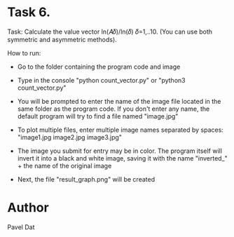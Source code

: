 # Task 6.
Task: Calculate the value vector ln(𝐴𝛿)/ln(𝛿) 𝛿=1,..10. (You can use both symmetric and asymmetric methods).

How to run:
* Go to the folder containing the program code and image

* Type in the console "python count_vector.py" or "python3 count_vector.py"

* You will be prompted to enter the name of the image file located in the same folder as the program code. If you don't enter any name, the default program will try to find a file named "image.jpg"

* To plot multiple files, enter multiple image names separated by spaces: "image1.jpg image2.jpg image3.jpg"

* The image you submit for entry may be in color. The program itself will invert it into a black and white image, saving it with the name "inverted_" + the name of the original image

* Next, the file "result_graph.png" will be created

# Author
Pavel Dat

